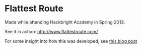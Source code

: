 # Flattest Route

Made while attending Hackbright Academy in Spring 2013.

See it in action: http://www.flattestroute.com/

For some insight into how this was developed, see [this blog post](http://zivi.github.io/posts/iterating-to-success/)

